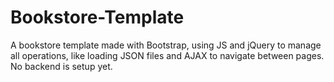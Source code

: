 # Bookstore-Template
A bookstore template made with Bootstrap, using JS and jQuery to manage all operations, like loading JSON files and AJAX to navigate between pages. No backend is setup yet.
